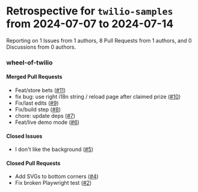 # Retrospective for `twilio-samples` from 2024-07-07 to 2024-07-14

Reporting on 1 Issues from 1 authors, 8 Pull Requests from 1 authors, and 0 Discussions from 0 authors.


### wheel-of-twilio

#### Merged Pull Requests

- Feat/store bets ([#11](https://github.com/twilio-samples/wheel-of-twilio/pull/11))
- fix bug: use right i18n string / reload page after claimed prize ([#10](https://github.com/twilio-samples/wheel-of-twilio/pull/10))
- Fix/last edits ([#9](https://github.com/twilio-samples/wheel-of-twilio/pull/9))
- Fix/build step ([#8](https://github.com/twilio-samples/wheel-of-twilio/pull/8))
- chore: update deps ([#7](https://github.com/twilio-samples/wheel-of-twilio/pull/7))
- Feat/live demo mode ([#6](https://github.com/twilio-samples/wheel-of-twilio/pull/6))

#### Closed Issues

- I don't like the background ([#5](https://github.com/twilio-samples/wheel-of-twilio/issues/5))

#### Closed Pull Requests

- Add SVGs to bottom corners ([#4](https://github.com/twilio-samples/wheel-of-twilio/pull/4))
- Fix broken Playwright test ([#2](https://github.com/twilio-samples/wheel-of-twilio/pull/2))